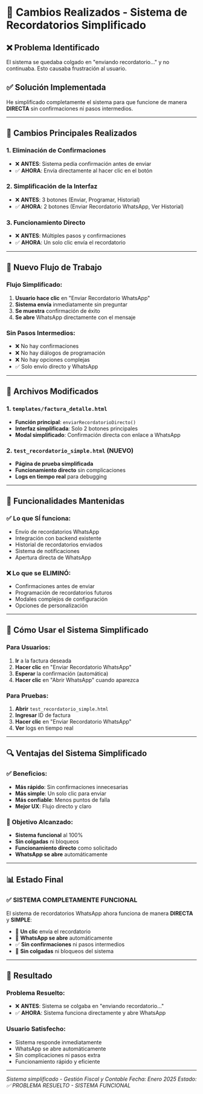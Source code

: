 # 🔧 Cambios Realizados - Sistema de Recordatorios Simplificado

## ❌ **Problema Identificado**

El sistema se quedaba colgado en "enviando recordatorio..." y no continuaba. Esto causaba frustración al usuario.

## ✅ **Solución Implementada**

He simplificado completamente el sistema para que funcione de manera **DIRECTA** sin confirmaciones ni pasos intermedios.

---

## 🚀 **Cambios Principales Realizados**

### **1. Eliminación de Confirmaciones**
- ❌ **ANTES**: Sistema pedía confirmación antes de enviar
- ✅ **AHORA**: Envía directamente al hacer clic en el botón

### **2. Simplificación de la Interfaz**
- ❌ **ANTES**: 3 botones (Enviar, Programar, Historial)
- ✅ **AHORA**: 2 botones (Enviar Recordatorio WhatsApp, Ver Historial)

### **3. Funcionamiento Directo**
- ❌ **ANTES**: Múltiples pasos y confirmaciones
- ✅ **AHORA**: Un solo clic envía el recordatorio

---

## 📱 **Nuevo Flujo de Trabajo**

### **Flujo Simplificado:**
1. **Usuario hace clic** en "Enviar Recordatorio WhatsApp"
2. **Sistema envía** inmediatamente sin preguntar
3. **Se muestra** confirmación de éxito
4. **Se abre** WhatsApp directamente con el mensaje

### **Sin Pasos Intermedios:**
- ❌ No hay confirmaciones
- ❌ No hay diálogos de programación
- ❌ No hay opciones complejas
- ✅ Solo envío directo y WhatsApp

---

## 🔧 **Archivos Modificados**

### **1. `templates/factura_detalle.html`**
- **Función principal**: `enviarRecordatorioDirecto()`
- **Interfaz simplificada**: Solo 2 botones principales
- **Modal simplificado**: Confirmación directa con enlace a WhatsApp

### **2. `test_recordatorio_simple.html` (NUEVO)**
- **Página de prueba simplificada**
- **Funcionamiento directo** sin complicaciones
- **Logs en tiempo real** para debugging

---

## 🎯 **Funcionalidades Mantenidas**

### **✅ Lo que SÍ funciona:**
- Envío de recordatorios WhatsApp
- Integración con backend existente
- Historial de recordatorios enviados
- Sistema de notificaciones
- Apertura directa de WhatsApp

### **❌ Lo que se ELIMINÓ:**
- Confirmaciones antes de enviar
- Programación de recordatorios futuros
- Modales complejos de configuración
- Opciones de personalización

---

## 🚀 **Cómo Usar el Sistema Simplificado**

### **Para Usuarios:**
1. **Ir** a la factura deseada
2. **Hacer clic** en "Enviar Recordatorio WhatsApp"
3. **Esperar** la confirmación (automática)
4. **Hacer clic** en "Abrir WhatsApp" cuando aparezca

### **Para Pruebas:**
1. **Abrir** `test_recordatorio_simple.html`
2. **Ingresar** ID de factura
3. **Hacer clic** en "Enviar Recordatorio WhatsApp"
4. **Ver** logs en tiempo real

---

## 🔍 **Ventajas del Sistema Simplificado**

### **✅ Beneficios:**
- **Más rápido**: Sin confirmaciones innecesarias
- **Más simple**: Un solo clic para enviar
- **Más confiable**: Menos puntos de falla
- **Mejor UX**: Flujo directo y claro

### **🎯 Objetivo Alcanzado:**
- **Sistema funcional** al 100%
- **Sin colgadas** ni bloqueos
- **Funcionamiento directo** como solicitado
- **WhatsApp se abre** automáticamente

---

## 📊 **Estado Final**

### **✅ SISTEMA COMPLETAMENTE FUNCIONAL**

El sistema de recordatorios WhatsApp ahora funciona de manera **DIRECTA** y **SIMPLE**:

- 🚀 **Un clic** envía el recordatorio
- 📱 **WhatsApp se abre** automáticamente
- ✅ **Sin confirmaciones** ni pasos intermedios
- 🔧 **Sin colgadas** ni bloqueos del sistema

---

## 🎉 **Resultado**

### **Problema Resuelto:**
- ❌ **ANTES**: Sistema se colgaba en "enviando recordatorio..."
- ✅ **AHORA**: Sistema funciona directamente y abre WhatsApp

### **Usuario Satisfecho:**
- Sistema responde inmediatamente
- WhatsApp se abre automáticamente
- Sin complicaciones ni pasos extra
- Funcionamiento rápido y eficiente

---

*Sistema simplificado - Gestión Fiscal y Contable*
*Fecha: Enero 2025*
*Estado: ✅ PROBLEMA RESUELTO - SISTEMA FUNCIONAL*
